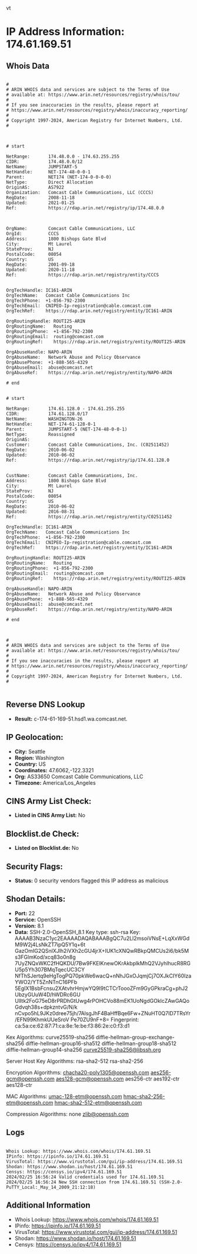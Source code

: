 vt
# IP Address Information: 174.61.169.51

## Whois Data
```

#
# ARIN WHOIS data and services are subject to the Terms of Use
# available at: https://www.arin.net/resources/registry/whois/tou/
#
# If you see inaccuracies in the results, please report at
# https://www.arin.net/resources/registry/whois/inaccuracy_reporting/
#
# Copyright 1997-2024, American Registry for Internet Numbers, Ltd.
#



# start

NetRange:       174.48.0.0 - 174.63.255.255
CIDR:           174.48.0.0/12
NetName:        JUMPSTART-5
NetHandle:      NET-174-48-0-0-1
Parent:         NET174 (NET-174-0-0-0-0)
NetType:        Direct Allocation
OriginAS:       AS7922
Organization:   Comcast Cable Communications, LLC (CCCS)
RegDate:        2008-11-18
Updated:        2021-01-25
Ref:            https://rdap.arin.net/registry/ip/174.48.0.0



OrgName:        Comcast Cable Communications, LLC
OrgId:          CCCS
Address:        1800 Bishops Gate Blvd
City:           Mt Laurel
StateProv:      NJ
PostalCode:     08054
Country:        US
RegDate:        2001-09-18
Updated:        2020-11-18
Ref:            https://rdap.arin.net/registry/entity/CCCS


OrgTechHandle: IC161-ARIN
OrgTechName:   Comcast Cable Communications Inc
OrgTechPhone:  +1-856-792-2300 
OrgTechEmail:  CNIPEO-Ip-registration@cable.comcast.com
OrgTechRef:    https://rdap.arin.net/registry/entity/IC161-ARIN

OrgRoutingHandle: ROUTI25-ARIN
OrgRoutingName:   Routing
OrgRoutingPhone:  +1-856-792-2300 
OrgRoutingEmail:  routing@comcast.com
OrgRoutingRef:    https://rdap.arin.net/registry/entity/ROUTI25-ARIN

OrgAbuseHandle: NAPO-ARIN
OrgAbuseName:   Network Abuse and Policy Observance
OrgAbusePhone:  +1-888-565-4329 
OrgAbuseEmail:  abuse@comcast.net
OrgAbuseRef:    https://rdap.arin.net/registry/entity/NAPO-ARIN

# end


# start

NetRange:       174.61.128.0 - 174.61.255.255
CIDR:           174.61.128.0/17
NetName:        WASHINGTON-26
NetHandle:      NET-174-61-128-0-1
Parent:         JUMPSTART-5 (NET-174-48-0-0-1)
NetType:        Reassigned
OriginAS:       
Customer:       Comcast Cable Communications, Inc. (C02511452)
RegDate:        2010-06-02
Updated:        2010-06-02
Ref:            https://rdap.arin.net/registry/ip/174.61.128.0


CustName:       Comcast Cable Communications, Inc.
Address:        1800 Bishops Gate Blvd
City:           Mt Laurel
StateProv:      NJ
PostalCode:     08054
Country:        US
RegDate:        2010-06-02
Updated:        2016-08-31
Ref:            https://rdap.arin.net/registry/entity/C02511452

OrgTechHandle: IC161-ARIN
OrgTechName:   Comcast Cable Communications Inc
OrgTechPhone:  +1-856-792-2300 
OrgTechEmail:  CNIPEO-Ip-registration@cable.comcast.com
OrgTechRef:    https://rdap.arin.net/registry/entity/IC161-ARIN

OrgRoutingHandle: ROUTI25-ARIN
OrgRoutingName:   Routing
OrgRoutingPhone:  +1-856-792-2300 
OrgRoutingEmail:  routing@comcast.com
OrgRoutingRef:    https://rdap.arin.net/registry/entity/ROUTI25-ARIN

OrgAbuseHandle: NAPO-ARIN
OrgAbuseName:   Network Abuse and Policy Observance
OrgAbusePhone:  +1-888-565-4329 
OrgAbuseEmail:  abuse@comcast.net
OrgAbuseRef:    https://rdap.arin.net/registry/entity/NAPO-ARIN

# end



#
# ARIN WHOIS data and services are subject to the Terms of Use
# available at: https://www.arin.net/resources/registry/whois/tou/
#
# If you see inaccuracies in the results, please report at
# https://www.arin.net/resources/registry/whois/inaccuracy_reporting/
#
# Copyright 1997-2024, American Registry for Internet Numbers, Ltd.
#


```
## Reverse DNS Lookup
- **Result:** c-174-61-169-51.hsd1.wa.comcast.net.

## IP Geolocation:
- **City:** Seattle
- **Region:** Washington
- **Country:** US
- **Coordinates:** 47.6062,-122.3321
- **Org:** AS33650 Comcast Cable Communications, LLC
- **Timezone:** America/Los_Angeles

## CINS Army List Check:
- **Listed in CINS Army List:** 
No

## Blocklist.de Check:
- **Listed on Blocklist.de:** 
No

## Security Flags:
- **Status:** 0 security vendors flagged this IP address as malicious

## Shodan Details:
- **Port:** 22
- **Service:** OpenSSH
- **Version:** 8.1
- **Data:** SSH-2.0-OpenSSH_8.1
Key type: ssh-rsa
Key: AAAAB3NzaC1yc2EAAAADAQABAAABgQC7u2Ll2msoiVNsE+LqXxWGdM9W2j4LsNkZT7ipQ5Y1q+6t
GazOmIG2QSnlXJlh2iVXh2cGU4jrX+IUK1cXNQwRBkpQMCUs2i6/bk5Ms3FGlmKod/xcq83o0n8g
7UyZNQxWKC2fHQKDU/7Bw9FKElKnewOKrAkbplkMhQ2VJyhlhucR8RGU5p5Yh307BMqTqecUC3CY
NfThSJertq9eHgTogPQ70pkWe6wacQ+nNhJGxOJqmjCj7OXJkCIY60IzaYWO2/YT5ZnNTnC16PFb
5EgIX1BsbFcnsu2XAtvhrHmjwYQ9I9tCTCrToooZFm9GyGPkraCg+phJ2UbzyGUuW4D/hWDRc6GU
UlItk2FoG75eD8rPRDhGtUwg4rPOHCVo88mEK1UoNgdGOklcZAwGAQoGdvqh38s+dpkzntvG/N/k
nCvpo5hL9JKz0dree75jh/7AlsgJhF4BaHffBqe6Fw+ZNuHT0Q7ID7TRsYr/EFN99KhmkUUeSroV
Pe70ZU9nF+8=
Fingerprint: ca:5a:ce:62:87:71:ca:8e:1e:be:f3:86:2e:c0:f3:d1

Kex Algorithms:
	curve25519-sha256
	diffie-hellman-group-exchange-sha256
	diffie-hellman-group16-sha512
	diffie-hellman-group18-sha512
	diffie-hellman-group14-sha256
	curve25519-sha256@libssh.org

Server Host Key Algorithms:
	rsa-sha2-512
	rsa-sha2-256

Encryption Algorithms:
	chacha20-poly1305@openssh.com
	aes256-gcm@openssh.com
	aes128-gcm@openssh.com
	aes256-ctr
	aes192-ctr
	aes128-ctr

MAC Algorithms:
	umac-128-etm@openssh.com
	hmac-sha2-256-etm@openssh.com
	hmac-sha2-512-etm@openssh.com

Compression Algorithms:
	none
	zlib@openssh.com


## Logs
```

Whois Lookup: https://www.whois.com/whois/174.61.169.51
IPinfo: https://ipinfo.io/174.61.169.51
VirusTotal: https://www.virustotal.com/gui/ip-address/174.61.169.51
Shodan: https://www.shodan.io/host/174.61.169.51
Censys: https://censys.io/ipv4/174.61.169.51
2024/02/25 16:56:24 Valid credentials used for 174.61.169.51
2024/02/25 16:56:24 New SSH connection from 174.61.169.51 (SSH-2.0-PuTTY_Local:_May_14_2009_21:12:18)

```
## Additional Information
- Whois Lookup: https://www.whois.com/whois/174.61.169.51
- IPinfo: https://ipinfo.io/174.61.169.51
- VirusTotal: https://www.virustotal.com/gui/ip-address/174.61.169.51
- Shodan: https://www.shodan.io/host/174.61.169.51
- Censys: https://censys.io/ipv4/174.61.169.51

